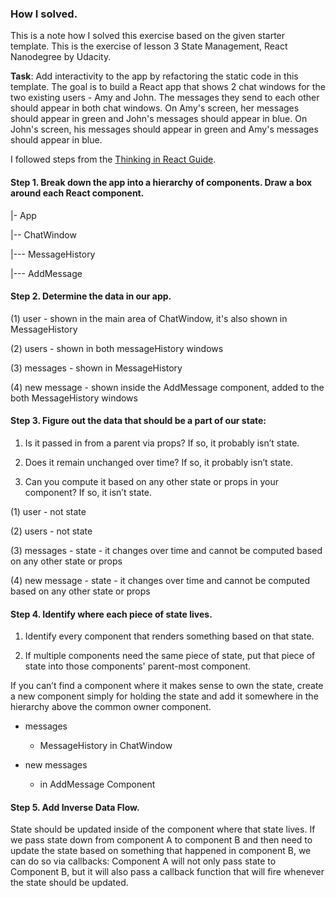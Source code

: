 ### How I solved.

This is a note how I solved this exercise based on the given starter template. 
This is the exercise of lesson 3 State Management, React Nanodegree by Udacity.

**Task**: Add interactivity to the app by refactoring the static code in this
template. The goal is to build a React app that shows 2 chat windows for the
two existing users - Amy and John. The messages they send to each other should
appear in both chat windows. On Amy's screen, her messages should appear in green and
John's messages should appear in blue. On John's screen, his messages should appear in
green and Amy's messages should appear in blue.

I followed steps from the [Thinking in React Guide](https://reactjs.org/docs/thinking-in-react.html).

#### Step 1. Break down the app into a hierarchy of components. Draw a box around each React component.
|- App

|-- ChatWindow

|--- MessageHistory

|--- AddMessage

#### Step 2. Determine the data in our app.
(1) user - shown in the main area of ChatWindow, it's also shown in MessageHistory

(2) users - shown in both messageHistory windows

(3) messages - shown in MessageHistory

(4) new message - shown inside the AddMessage component, added to the both MessageHistory windows

#### Step 3. Figure out the data that should be a part of our state:

1.  Is it passed in from a parent via props? If so, it probably isn’t state.

2.  Does it remain unchanged over time? If so, it probably isn’t state.

3.  Can you compute it based on any other state or props in your component?
    If so, it isn’t state.


(1) user - not state 

(2) users - not state

(3) messages - state - it changes over time and cannot be computed based on any other state or props

(4) new message - state - it changes over time and cannot be computed based on any other state or props

#### Step 4. Identify where each piece of state lives.

1.  Identify every component that renders something based on that state.

2.  If multiple components need the same piece of state, put that piece of state into those components' parent-most component.

If you can’t find a component where it makes sense to own the state, create
a new component simply for holding the state and add it somewhere in the
hierarchy above the common owner component.

- messages
    - MessageHistory in ChatWindow

- new messages
    - in AddMessage Component


#### Step 5. Add Inverse Data Flow.

State should be updated inside of the component where that state lives.
If we pass state down from component A to component B and then need to update
the state based on something that happened in component B, we can do so via
callbacks: Component A will not only pass state to Component B, but it will
also pass a callback function that will fire whenever the state should be updated.
